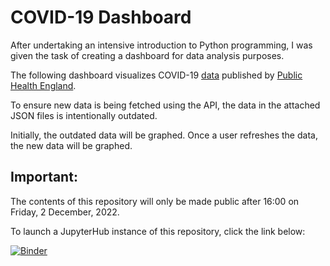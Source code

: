 # COVID-19 Dashboard

After undertaking an intensive introduction to Python programming, I was given the task of creating a dashboard for data analysis purposes.

The following dashboard visualizes COVID-19 [data](https://coronavirus.data.gov.uk/) published by [Public Health England](https://www.gov.uk/government/organisations/public-health-england).

To ensure new data is being fetched using the API, the data in the attached JSON files is intentionally outdated.

Initially, the outdated data will be graphed. Once a user refreshes the data, the new data will be graphed. 

## Important:

The contents of this repository will only be made public after 16:00 on Friday, 2 December, 2022.

To launch a JupyterHub instance of this repository, click the link below:

[![Binder](https://mybinder.org/badge_logo.svg)](https://mybinder.org/v2/gh/matthewstreets/covid19-dashboard/HEAD)